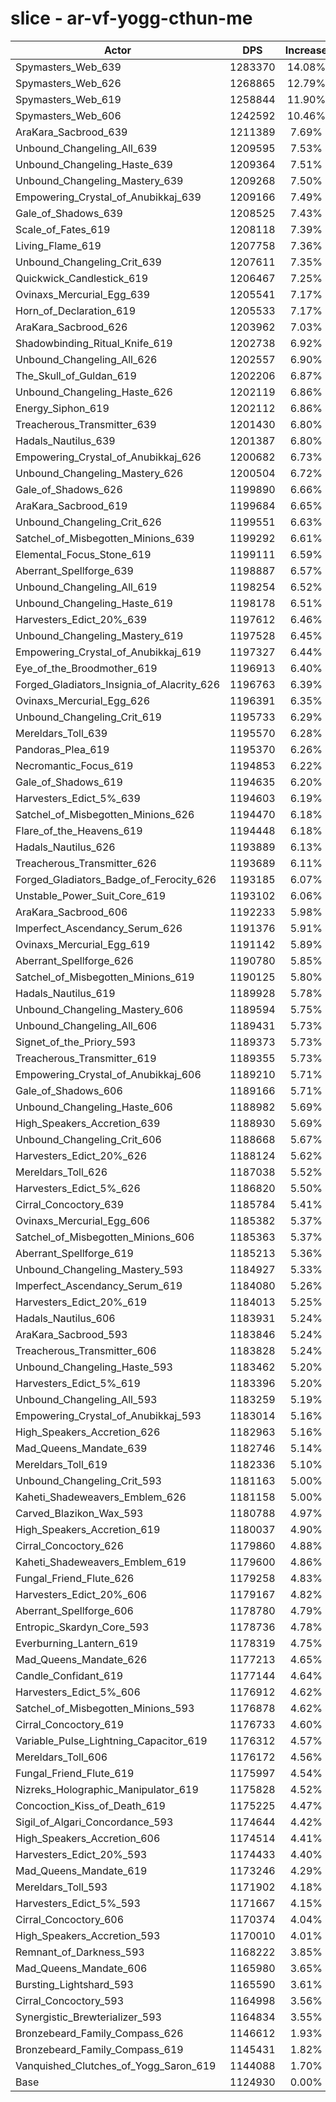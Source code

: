 # slice - ar-vf-yogg-cthun-me
| Actor | DPS | Increase |
|---|:---:|:---:|
|Spymasters_Web_639|1283370|14.08%|
|Spymasters_Web_626|1268865|12.79%|
|Spymasters_Web_619|1258844|11.90%|
|Spymasters_Web_606|1242592|10.46%|
|AraKara_Sacbrood_639|1211389|7.69%|
|Unbound_Changeling_All_639|1209595|7.53%|
|Unbound_Changeling_Haste_639|1209364|7.51%|
|Unbound_Changeling_Mastery_639|1209268|7.50%|
|Empowering_Crystal_of_Anubikkaj_639|1209166|7.49%|
|Gale_of_Shadows_639|1208525|7.43%|
|Scale_of_Fates_619|1208118|7.39%|
|Living_Flame_619|1207758|7.36%|
|Unbound_Changeling_Crit_639|1207611|7.35%|
|Quickwick_Candlestick_619|1206467|7.25%|
|Ovinaxs_Mercurial_Egg_639|1205541|7.17%|
|Horn_of_Declaration_619|1205533|7.17%|
|AraKara_Sacbrood_626|1203962|7.03%|
|Shadowbinding_Ritual_Knife_619|1202738|6.92%|
|Unbound_Changeling_All_626|1202557|6.90%|
|The_Skull_of_Guldan_619|1202206|6.87%|
|Unbound_Changeling_Haste_626|1202119|6.86%|
|Energy_Siphon_619|1202112|6.86%|
|Treacherous_Transmitter_639|1201430|6.80%|
|Hadals_Nautilus_639|1201387|6.80%|
|Empowering_Crystal_of_Anubikkaj_626|1200682|6.73%|
|Unbound_Changeling_Mastery_626|1200504|6.72%|
|Gale_of_Shadows_626|1199890|6.66%|
|AraKara_Sacbrood_619|1199684|6.65%|
|Unbound_Changeling_Crit_626|1199551|6.63%|
|Satchel_of_Misbegotten_Minions_639|1199292|6.61%|
|Elemental_Focus_Stone_619|1199111|6.59%|
|Aberrant_Spellforge_639|1198887|6.57%|
|Unbound_Changeling_All_619|1198254|6.52%|
|Unbound_Changeling_Haste_619|1198178|6.51%|
|Harvesters_Edict_20%_639|1197612|6.46%|
|Unbound_Changeling_Mastery_619|1197528|6.45%|
|Empowering_Crystal_of_Anubikkaj_619|1197327|6.44%|
|Eye_of_the_Broodmother_619|1196913|6.40%|
|Forged_Gladiators_Insignia_of_Alacrity_626|1196763|6.39%|
|Ovinaxs_Mercurial_Egg_626|1196391|6.35%|
|Unbound_Changeling_Crit_619|1195733|6.29%|
|Mereldars_Toll_639|1195570|6.28%|
|Pandoras_Plea_619|1195370|6.26%|
|Necromantic_Focus_619|1194853|6.22%|
|Gale_of_Shadows_619|1194635|6.20%|
|Harvesters_Edict_5%_639|1194603|6.19%|
|Satchel_of_Misbegotten_Minions_626|1194470|6.18%|
|Flare_of_the_Heavens_619|1194448|6.18%|
|Hadals_Nautilus_626|1193889|6.13%|
|Treacherous_Transmitter_626|1193689|6.11%|
|Forged_Gladiators_Badge_of_Ferocity_626|1193185|6.07%|
|Unstable_Power_Suit_Core_619|1193102|6.06%|
|AraKara_Sacbrood_606|1192233|5.98%|
|Imperfect_Ascendancy_Serum_626|1191376|5.91%|
|Ovinaxs_Mercurial_Egg_619|1191142|5.89%|
|Aberrant_Spellforge_626|1190780|5.85%|
|Satchel_of_Misbegotten_Minions_619|1190125|5.80%|
|Hadals_Nautilus_619|1189928|5.78%|
|Unbound_Changeling_Mastery_606|1189594|5.75%|
|Unbound_Changeling_All_606|1189431|5.73%|
|Signet_of_the_Priory_593|1189373|5.73%|
|Treacherous_Transmitter_619|1189355|5.73%|
|Empowering_Crystal_of_Anubikkaj_606|1189210|5.71%|
|Gale_of_Shadows_606|1189166|5.71%|
|Unbound_Changeling_Haste_606|1188982|5.69%|
|High_Speakers_Accretion_639|1188930|5.69%|
|Unbound_Changeling_Crit_606|1188668|5.67%|
|Harvesters_Edict_20%_626|1188124|5.62%|
|Mereldars_Toll_626|1187038|5.52%|
|Harvesters_Edict_5%_626|1186820|5.50%|
|Cirral_Concoctory_639|1185784|5.41%|
|Ovinaxs_Mercurial_Egg_606|1185382|5.37%|
|Satchel_of_Misbegotten_Minions_606|1185363|5.37%|
|Aberrant_Spellforge_619|1185213|5.36%|
|Unbound_Changeling_Mastery_593|1184927|5.33%|
|Imperfect_Ascendancy_Serum_619|1184080|5.26%|
|Harvesters_Edict_20%_619|1184013|5.25%|
|Hadals_Nautilus_606|1183931|5.24%|
|AraKara_Sacbrood_593|1183846|5.24%|
|Treacherous_Transmitter_606|1183828|5.24%|
|Unbound_Changeling_Haste_593|1183462|5.20%|
|Harvesters_Edict_5%_619|1183396|5.20%|
|Unbound_Changeling_All_593|1183259|5.19%|
|Empowering_Crystal_of_Anubikkaj_593|1183014|5.16%|
|High_Speakers_Accretion_626|1182963|5.16%|
|Mad_Queens_Mandate_639|1182746|5.14%|
|Mereldars_Toll_619|1182336|5.10%|
|Unbound_Changeling_Crit_593|1181163|5.00%|
|Kaheti_Shadeweavers_Emblem_626|1181158|5.00%|
|Carved_Blazikon_Wax_593|1180788|4.97%|
|High_Speakers_Accretion_619|1180037|4.90%|
|Cirral_Concoctory_626|1179860|4.88%|
|Kaheti_Shadeweavers_Emblem_619|1179600|4.86%|
|Fungal_Friend_Flute_626|1179258|4.83%|
|Harvesters_Edict_20%_606|1179167|4.82%|
|Aberrant_Spellforge_606|1178780|4.79%|
|Entropic_Skardyn_Core_593|1178736|4.78%|
|Everburning_Lantern_619|1178319|4.75%|
|Mad_Queens_Mandate_626|1177213|4.65%|
|Candle_Confidant_619|1177144|4.64%|
|Harvesters_Edict_5%_606|1176912|4.62%|
|Satchel_of_Misbegotten_Minions_593|1176878|4.62%|
|Cirral_Concoctory_619|1176733|4.60%|
|Variable_Pulse_Lightning_Capacitor_619|1176312|4.57%|
|Mereldars_Toll_606|1176172|4.56%|
|Fungal_Friend_Flute_619|1175997|4.54%|
|Nizreks_Holographic_Manipulator_619|1175828|4.52%|
|Concoction_Kiss_of_Death_619|1175225|4.47%|
|Sigil_of_Algari_Concordance_593|1174644|4.42%|
|High_Speakers_Accretion_606|1174514|4.41%|
|Harvesters_Edict_20%_593|1174433|4.40%|
|Mad_Queens_Mandate_619|1173246|4.29%|
|Mereldars_Toll_593|1171902|4.18%|
|Harvesters_Edict_5%_593|1171667|4.15%|
|Cirral_Concoctory_606|1170374|4.04%|
|High_Speakers_Accretion_593|1170010|4.01%|
|Remnant_of_Darkness_593|1168222|3.85%|
|Mad_Queens_Mandate_606|1165980|3.65%|
|Bursting_Lightshard_593|1165590|3.61%|
|Cirral_Concoctory_593|1164998|3.56%|
|Synergistic_Brewterializer_593|1164834|3.55%|
|Bronzebeard_Family_Compass_626|1146612|1.93%|
|Bronzebeard_Family_Compass_619|1145431|1.82%|
|Vanquished_Clutches_of_Yogg_Saron_619|1144088|1.70%|
|Base|1124930|0.00%|
